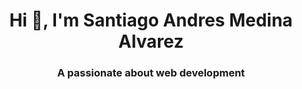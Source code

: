 <h1 align="center">Hi 👋, I'm Santiago Andres Medina Alvarez</h1>
<h3 align="center">A passionate about web development </h3>
